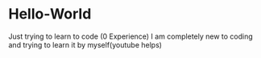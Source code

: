 # Hello-World
Just trying to learn to code (0 Experience)
I am completely new to coding and trying to learn it by myself(youtube helps)
